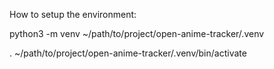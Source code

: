How to setup the environment:

python3 -m venv ~/path/to/project/open-anime-tracker/.venv

. ~/path/to/project/open-anime-tracker/.venv/bin/activate